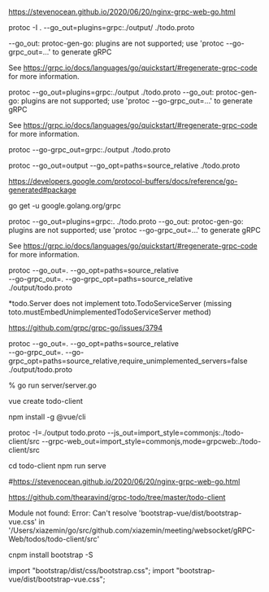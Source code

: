 https://stevenocean.github.io/2020/06/20/nginx-grpc-web-go.html

protoc -I . --go_out=plugins=grpc:./output/ ./todo.proto

--go_out: protoc-gen-go: plugins are not supported; use 'protoc --go-grpc_out=...' to generate gRPC

See https://grpc.io/docs/languages/go/quickstart/#regenerate-grpc-code for more information.


protoc --go_out=plugins=grpc:./output ./todo.proto
--go_out: protoc-gen-go: plugins are not supported; use 'protoc --go-grpc_out=...' to generate gRPC

See https://grpc.io/docs/languages/go/quickstart/#regenerate-grpc-code for more information.

protoc --go-grpc_out=grpc:./output ./todo.proto

protoc --go_out=output --go_opt=paths=source_relative ./todo.proto

https://developers.google.com/protocol-buffers/docs/reference/go-generated#package



go get -u google.golang.org/grpc


protoc --go_out=plugins=grpc:. ./todo.proto
--go_out: protoc-gen-go: plugins are not supported; use 'protoc --go-grpc_out=...' to generate gRPC

See https://grpc.io/docs/languages/go/quickstart/#regenerate-grpc-code for more information.

 protoc --go_out=. --go_opt=paths=source_relative \
    --go-grpc_out=. --go-grpc_opt=paths=source_relative \
    ./output/todo.proto

 *todo.Server does not implement toto.TodoServiceServer (missing toto.mustEmbedUnimplementedTodoServiceServer method)

 https://github.com/grpc/grpc-go/issues/3794

 protoc --go_out=. --go_opt=paths=source_relative \
    --go-grpc_out=. --go-grpc_opt=paths=source_relative,require_unimplemented_servers=false \
     ./output/todo.proto


% go run server/server.go  


vue create todo-client

 npm install -g @vue/cli


protoc -I=./output todo.proto --js_out=import_style=commonjs:./todo-client/src --grpc-web_out=import_style=commonjs,mode=grpcweb:./todo-client/src


cd todo-client
npm run serve


#https://stevenocean.github.io/2020/06/20/nginx-grpc-web-go.html

https://github.com/thearavind/grpc-todo/tree/master/todo-client


Module not found: Error: Can't resolve 'bootstrap-vue/dist/bootstrap-vue.css' in '/Users/xiazemin/go/src/github.com/xiazemin/meeting/websocket/gRPC-Web/todos/todo-client/src'


cnpm install bootstrap -S


import "bootstrap/dist/css/bootstrap.css";
import "bootstrap-vue/dist/bootstrap-vue.css";